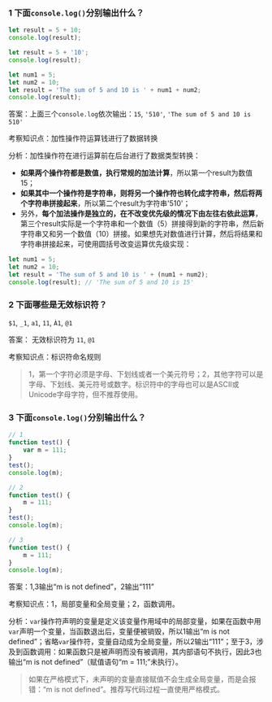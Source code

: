 ### 1 下面`console.log()`分别输出什么？

```js
let result = 5 + 10;
console.log(result);
```

```js
let result = 5 + '10';
console.log(result);
```

```js
let num1 = 5;
let num2 = 10;
let result = 'The sum of 5 and 10 is ' + num1 + num2;
console.log(result);
```

答案：上面三个`console.log`依次输出：`15`, `'510'`, `'The sum of 5 and 10 is 510'`

考察知识点：加性操作符运算钱进行了数据转换

分析：加性操作符在进行运算前在后台进行了数据类型转换：

- **如果两个操作符都是数值，执行常规的加法计算**，所以第一个result为数值15；
- **如果其中一个操作符是字符串，则将另一个操作符也转化成字符串，然后将两个字符串拼接起来**，所以第二个result为字符串'510'；
- 另外，**每个加法操作是独立的，在不改变优先级的情况下由左往右依此运算**，第三个result实际是一个字符串和一个数值（5）拼接得到新的字符串，然后新字符串又和另一个数值（10）拼接。如果想先对数值进行计算，然后将结果和字符串拼接起来，可使用圆括号改变运算优先级实现：

```js
let num1 = 5;
let num2 = 10;
let result = 'The sum of 5 and 10 is ' + (num1 + num2);
console.log(result); // 'The sum of 5 and 10 is 15'
```

### 2 下面哪些是无效标识符？

`$1`, `_1`, `a1`, `11`, `À1`, `@1`

答案： 无效标识符为 `11`, `@1`

考察知识点：标识符命名规则

> 1，第一个字符必须是字母、下划线或者一个美元符号；2，其他字符可以是字母、下划线、美元符号或数字。标识符中的字母也可以是ASCII或Unicode字母字符，但不推荐使用。

### 3 下面`console.log()`分别输出什么？

```js
// 1
function test() {
	var m = 111;
}
test();
console.log(m);
```

```js
// 2
function test() {
	m = 111;
}
test();
console.log(m);
```

```js
// 3
function test() {
	m = 111;
}
console.log(m);
```

答案：1,3输出“m is not defined”，2输出“111”

考察知识点：1，局部变量和全局变量；2，函数调用。

分析：`var`操作符声明的变量是定义该变量作用域中的局部变量，如果在函数中用`var`声明一个变量，当函数退出后，变量便被销毁，所以1输出“m is not defined”；省略`var`操作符，变量自动成为全局变量，所以2输出“111”；至于3，涉及到函数调用：如果函数只是被声明而没有被调用，其内部语句不执行，因此3也输出“m is not defined”（赋值语句“m = 111;”未执行）。

> 如果在严格模式下，未声明的变量直接赋值不会生成全局变量，而是会报错：“m is not defined”。推荐写代码过程一直使用严格模式。